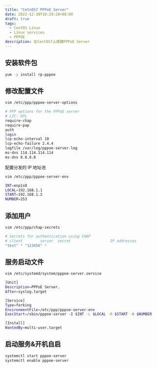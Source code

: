 ```yaml
---
title: "CetnOS7 PPPoE Server"
date: 2022-12-30T10:29:28+08:00
draft: true
tags:
  - CentOS Linux
  - Linux services
  - PPPOE
description: 在CentOS7上搭建PPPoE Server
---
```


## 安装软件包

```bash
yum -y install rp-pppoe
```

## 修改配置文件

```bash
vim /etc/ppp/pppoe-server-options
```

```bash
# PPP options for the PPPoE server
# LIC: GPL
require-chap
require-pap
auth
login
lcp-echo-interval 10
lcp-echo-failure 2.4.4
logfile /var/log/pppoe-server.log
ms-dns 114.114.114.114
ms-dns 8.8.8.8
```

配置分发的 IP 地址池

```bash
vim /etc/ppp/pppoe-server-env
```

```bash
INT=enp1s0
LOCAL=192.168.1.1
START=192.168.1.2
NUMBER=253
```

## 添加用户

```bash
vim /etc/ppp/chap-secrets
```

```bash
# Secrets for authentication using CHAP
# client        server  secret                  IP addresses
"test" * "123456" *
```

## 服务启动文件

```bash
vim /etc/systemd/system/pppoe-server.service
```

```bash
[Unit]
Description=PPPoE Server.
After=syslog.target

[Service]
Type=forking
EnvironmentFile=/etc/ppp/pppoe-server-env
ExecStart=/sbin/pppoe-server -I $INT -L $LOCAL -R $START -N $NUMBER

[Install]
WantedBy=multi-user.target
```

## 启动服务&开机自启

```bash
systemctl start pppoe-server
systemctl enable pppoe-server
```

